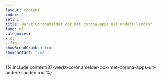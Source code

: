 ```yaml
---
layout: content
index: 1
set: 1
title: Werkt CoronaMelder ook met corona-apps uit andere landen?
lang: nl
categories:
- nl
- faq
showBreadCrumbs: true
showContact: true
---
```

{% include content/37-werkt-coronamelder-ook-met-corona-apps-uit-andere-landen.md %}
